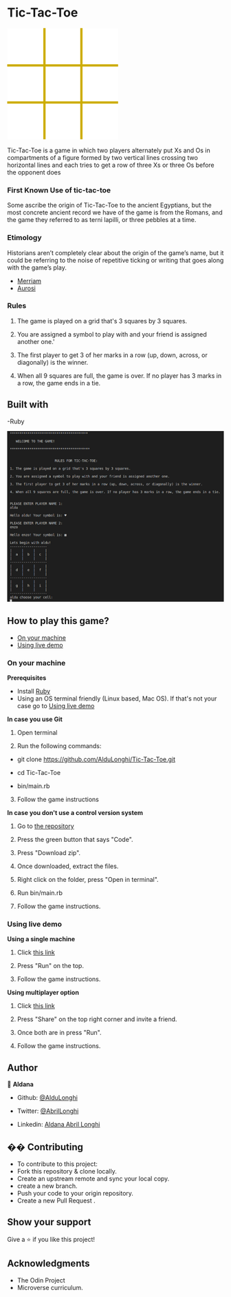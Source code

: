 # Tic-Tac-Toe

![Tic-Tac-Toe](./readme-media/TicTacToe.gif)

Tic-Tac-Toe is a game in which two players alternately put Xs and Os in compartments of a figure formed by two vertical lines crossing two horizontal lines and each tries to get a row of three Xs or three Os before the opponent does

### First Known Use of tic-tac-toe

Some ascribe the origin of Tic-Tac-Toe to the ancient Egyptians, but the most concrete ancient record we have of the game is from the Romans, and the game they referred to as terni lapilli, or three pebbles at a time.

### Etimology

Historians aren’t completely clear about the origin of the game’s name, but it could be referring to the noise of repetitive ticking or writing that goes along with the game’s play.

- [Merriam](https://www.merriam-webster.com/dictionary/tic-tac-toe)
- [Aurosi](https://aurosi.com/blog/the-history-of-tic-tac-toe-and-where-it-is-now/)

### Rules 

1. The game is played on a grid that's 3 squares by 3 squares.

2. You are assigned a symbol to play with and your friend is assigned another one.'

3. The first player to get 3 of her marks in a row (up, down, across, or diagonally) is the winner.

4. When all 9 squares are full, the game is over. If no player has 3 marks in a row, the game ends in a tie.

## Built with 

-Ruby

![screenshot](./readme-media/Tic-Tac-Toe-screenshot.jpg)

## How to play this game?

- [On your machine](#On-your-machine)
- [Using live demo](#Using-live-demo)

### On your machine 

**Prerequisites**
- Install [Ruby](https://www.ruby-lang.org/es/documentation/installation/)
- Using an OS terminal friendly (Linux based, Mac OS). If that's not your case go to [Using live demo](#Using-live-demo)

**In case you use Git**

1. Open terminal 

2. Run the following commands:

- git clone https://github.com/AlduLonghi/Tic-Tac-Toe.git

- cd Tic-Tac-Toe

- bin/main.rb

3. Follow the game instructions 

**In case you don't use a control version system**

1. Go to [the repository](https://github.com/AlduLonghi/Tic-Tac-Toe)

2. Press the green button that says "Code".

3. Press "Download zip".

4. Once downloaded, extract the files.

5. Right click on the folder, press "Open in terminal".

6. Run bin/main.rb

7. Follow the game instructions.

### Using live demo 

**Using a single machine**

1. Click [this link](https://repl.it/join/wgnscubb-aldulonghi)

2. Press "Run" on the top.

3. Follow the game instructions.

**Using multiplayer option**

1. Click [this link](https://repl.it/join/wgnscubb-aldulonghi)

2. Press "Share" on the top right corner and invite a friend.

3. Once both are in press "Run".

4. Follow the game instructions.

## Author

👤 **Aldana**
​

- Github: [@AlduLonghi](https://github.com/AlduLonghi)

- Twitter: [@AbrilLonghi](https://twitter.com/AbrilLonghi)

- Linkedin: [Aldana Abril Longhi](https://www.linkedin.com/in/aldana-abril-longhi-a842ba1a7/)

## �� Contributing

- To contribute to this project:
- Fork this repository & clone locally.
- Create an upstream remote and sync your local copy.
- create a new branch.
- Push your code to your origin repository.
- Create a new Pull Request .

## Show your support

Give a ⭐️ if you like this project!
​

## Acknowledgments

- The Odin Project
- Microverse curriculum.
